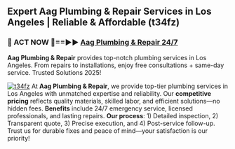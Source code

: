 ## Expert Aag Plumbing & Repair Services in Los Angeles | Reliable & Affordable (t34fz)  

<h3>🚿 ACT NOW 🌟==►► <a href="https://tinyurl.com/2ne6vx2x" rel="nofollow">Aag Plumbing & Repair 24/7</a></h3>

**Aag Plumbing & Repair** provides top-notch plumbing services in Los Angeles. From repairs to installations, enjoy free consultations + same-day service. Trusted Solutions 2025!

[![t34fz](https://i.imgur.com/4PFF4AK.jpeg)](https://tinyurl.com/2ne6vx2x)
At **Aag Plumbing & Repair**, we provide top-tier plumbing services in Los Angeles with unmatched expertise and reliability. Our **competitive pricing** reflects quality materials, skilled labor, and efficient solutions—no hidden fees. **Benefits** include 24/7 emergency service, licensed professionals, and lasting repairs. **Our process**: 1) Detailed inspection, 2) Transparent quote, 3) Precise execution, and 4) Post-service follow-up. Trust us for durable fixes and peace of mind—your satisfaction is our priority!